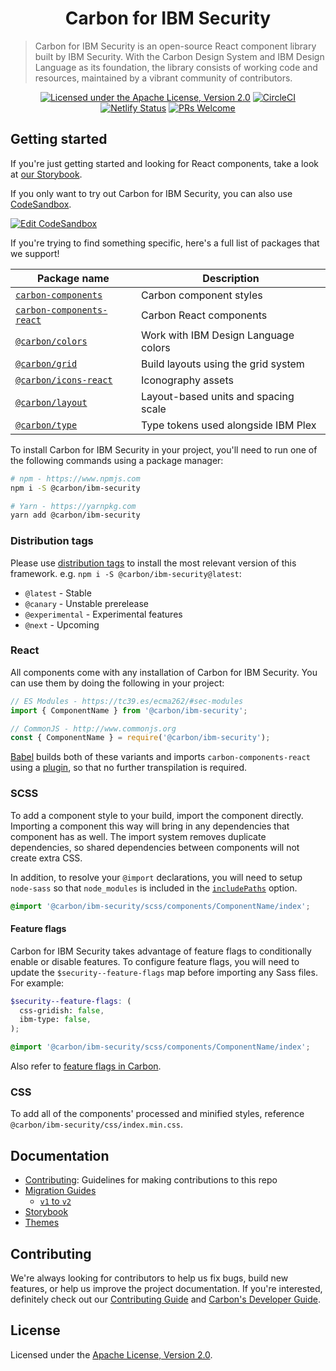 <h1 align="center">Carbon for IBM Security</h1>

> Carbon for IBM Security is an open-source React component library built by IBM Security. With the Carbon Design System and IBM Design Language as its foundation, the library consists of working code and resources, maintained by a vibrant community of contributors.

<span align="center">

[![Licensed under the Apache License, Version 2.0](https://img.shields.io/badge/license-Apache--2.0-blue.svg)](LICENSE)
[![CircleCI](https://circleci.com/gh/carbon-design-system/ibm-security.svg?style=shield)](https://circleci.com/gh/carbon-design-system/ibm-security)
[![Netlify Status](https://api.netlify.com/api/v1/badges/a22469a3-45b0-47af-97a6-99771a66e93a/deploy-status)](https://app.netlify.com/sites/ibm-security/deploys)
[![PRs Welcome](https://img.shields.io/badge/PRs-welcome-brightgreen.svg)](.github/CONTRIBUTING.md)

</span>

## Getting started

If you're just getting started and looking for React components, take a look at [our Storybook](https://ibm-security.carbondesignsystem.com).

If you only want to try out Carbon for IBM Security, you can also use
[CodeSandbox](https://codesandbox.io/s/github/carbon-design-system/ibm-security/tree/dev/examples/codesandbox).

[![Edit CodeSandbox](https://codesandbox.io/static/img/play-codesandbox.svg)](https://codesandbox.io/s/github/carbon-design-system/ibm-security/tree/dev/examples/codesandbox)

If you're trying to find something specific, here's a full list of packages that we support!

| Package name                                                                                             | Description                          |
| -------------------------------------------------------------------------------------------------------- | ------------------------------------ |
| [`carbon-components`](https://github.com/carbon-design-system/carbon/tree/master/packages/components)    | Carbon component styles              |
| [`carbon-components-react`](https://github.com/carbon-design-system/carbon/tree/master/packages/react)   | Carbon React components              |
| [`@carbon/colors`](https://github.com/carbon-design-system/carbon/tree/master/packages/colors)           | Work with IBM Design Language colors |
| [`@carbon/grid`](https://github.com/carbon-design-system/carbon/tree/master/packages/grid)               | Build layouts using the grid system  |
| [`@carbon/icons-react`](https://github.com/carbon-design-system/carbon/tree/master/packages/icons-react) | Iconography assets                   |
| [`@carbon/layout`](https://github.com/carbon-design-system/carbon/tree/master/packages/layout)           | Layout-based units and spacing scale |
| [`@carbon/type`](https://github.com/carbon-design-system/carbon/tree/master/packages/type)               | Type tokens used alongside IBM Plex  |

To install Carbon for IBM Security in your project, you'll need to run one of the following commands using a package manager:

```bash
# npm - https://www.npmjs.com
npm i -S @carbon/ibm-security

# Yarn - https://yarnpkg.com
yarn add @carbon/ibm-security
```

### Distribution tags

Please use [distribution tags](https://docs.npmjs.com/cli/dist-tag) to install the most relevant version of this framework. e.g. `npm i -S @carbon/ibm-security@latest`:

- `@latest` - Stable
- `@canary` - Unstable prerelease
- `@experimental` - Experimental features
- `@next` - Upcoming

### React

All components come with any installation of Carbon for IBM Security. You can use them by doing the following in your project:

```js
// ES Modules - https://tc39.es/ecma262/#sec-modules
import { ComponentName } from '@carbon/ibm-security';

// CommonJS - http://www.commonjs.org
const { ComponentName } = require('@carbon/ibm-security');
```

[Babel](https://babeljs.io) builds both of these variants and imports `carbon-components-react` using a [plugin](https://github.com/carbon-design-system/ibm-security/blob/master/babel/carbon-imports.babel-plugin.js), so that no further transpilation is required.

### SCSS

To add a component style to your build, import the component directly. Importing a component this way will bring in any dependencies that component has as well. The import system removes duplicate dependencies, so shared dependencies between components will not create extra CSS.

In addition, to resolve your `@import` declarations, you will need to setup `node-sass` so that `node_modules` is included in the [`includePaths`](https://github.com/sass/node-sass#includepaths) option.

```scss
@import '@carbon/ibm-security/scss/components/ComponentName/index';
```

#### Feature flags

Carbon for IBM Security takes advantage of feature flags to conditionally enable or disable features. To configure feature flags, you will need to update the `$security--feature-flags` map before importing any Sass files. For example:

```scss
$security--feature-flags: (
  css-gridish: false,
  ibm-type: false,
);

@import '@carbon/ibm-security/scss/components/ComponentName/index';
```

Also refer to [feature flags in Carbon](https://github.com/carbon-design-system/carbon/blob/master/packages/components/src/globals/scss/_feature-flags.scss).

### CSS

To add all of the components' processed and minified styles, reference `@carbon/ibm-security/css/index.min.css`.

## Documentation

- [Contributing](.github/CONTRIBUTING.md): Guidelines for making contributions to this repo
- [Migration Guides](docs/migration)
  - [`v1` to `v2`](docs/migration/migrate-to-2.x.md)
- [Storybook](docs/storybook.md)
- [Themes](docs/themes)

## Contributing

We're always looking for contributors to help us fix bugs, build new features, or help us improve the project documentation. If you're interested, definitely check out our [Contributing Guide](/.github/CONTRIBUTING.md) and [Carbon's Developer Guide](https://github.com/carbon-design-system/carbon/tree/master/docs/developer-handbook.md).

## License

Licensed under the [Apache License, Version 2.0](./LICENSE).
